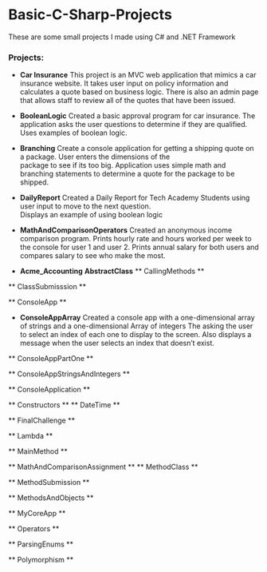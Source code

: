 # Basic-C-Sharp-Projects
These are some small projects I made using C# and .NET Framework

<h3>Projects:</h3>

- **Car Insurance**
  This project is an MVC web application that mimics a car insurance website. It takes user input on
  policy information and calculates a quote based on business logic. There is also an admin page that 
  allows staff to review all of the quotes that have been issued.
  
- **BooleanLogic** 
    Created a basic approval program for car insurance.  The application asks the user questions 
    to determine if they are qualified. Uses examples of boolean logic.
    
- **Branching** 
    Create a console application for getting a shipping quote on a package. User enters the dimensions of the 	
    package to see if its too big. Application uses simple math and branching statements to determine a quote 
    for the package to be shipped. 
    
- **DailyReport** 
    Created a Daily Report for Tech Academy Students using user input to move to the next question.  
    Displays an example of using boolean logic 
    
- **MathAndComparisonOperators** 
    Created an anonymous income comparison program. Prints hourly rate and hours worked per week to 
    the console for user 1 and user 2.  Prints annual salary for both users and compares salary to 
    see who make the most. 
    
- **Acme_Accounting** 
    **AbstractClass** 
    ** CallingMethods ** 


** ClassSubmisssion ** 

** ConsoleApp ** 

       

 

-  **ConsoleAppArray** 
     Created a console app with a one-dimensional array of strings and a one-dimensional Array of integers
     The asking the user to select an index of each one to display to the screen. Also displays a message when
     the user selects an index that doesn’t exist.
   
** ConsoleAppPartOne ** 

** ConsoleAppStringsAndIntegers ** 

** ConsoleApplication ** 

** Constructors ** 
** DateTime ** 

       

** FinalChallenge ** 

** Lambda ** 

** MainMethod ** 

** MathAndComparisonAssignment ** 
** MethodClass ** 

** MethodSubmission ** 

** MethodsAndObjects ** 

** MyCoreApp ** 

** Operators ** 

** ParsingEnums ** 

** Polymorphism ** 
